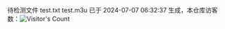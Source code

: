 待检测文件 test.txt test.m3u 已于 2024-07-07 06:32:37 生成，本仓库访客数：![Visitor's Count](https://profile-counter.glitch.me/pxiptv_TV/count.svg)
